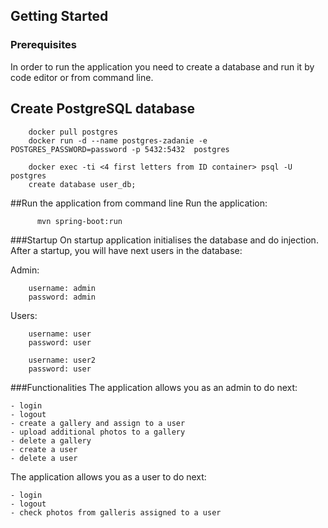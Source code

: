 
## Getting Started

### Prerequisites
In order to run the application you need to create a database and run it by code editor or from command line.

## Create PostgreSQL database
  ```
      docker pull postgres
      docker run -d --name postgres-zadanie -e POSTGRES_PASSWORD=password -p 5432:5432  postgres
              
      docker exec -ti <4 first letters from ID container> psql -U postgres
      create database user_db;
```

##Run the application from command line
Run the application:
```
      mvn spring-boot:run
```

###Startup
On startup application initialises the database and do injection.
After a startup, you will have next users in the database:

Admin:
```
    username: admin
    password: admin
```

Users:
```
    username: user
    password: user

    username: user2
    password: user
```



###Functionalities
The application allows you as an admin to do next:
```
- login
- logout
- create a gallery and assign to a user 
- upload additional photos to a gallery
- delete a gallery
- create a user
- delete a user
```

The application allows you as a user to do next:
```
- login
- logout
- check photos from galleris assigned to a user
```


